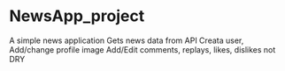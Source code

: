 # NewsApp_project
A simple news application
Gets news data from API
Creata user, Add/change profile image
Add/Edit comments, replays, likes, dislikes
not DRY
